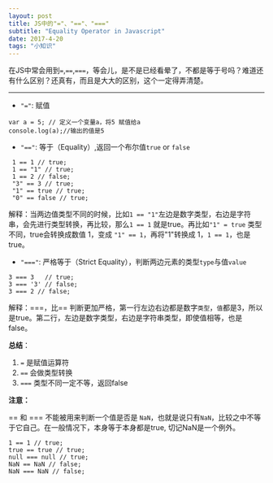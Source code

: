 ```yaml
---
layout: post
title: JS中的"="、"=="、"==="
subtitle: "Equality Operator in Javascript"
date: 2017-4-20
tags: "小知识"
---
```


在JS中常会用到```=```,```==```,```===```，等会儿，是不是已经看晕了，不都是等于号吗？难道还有什么区别？还真有，而且是大大的区别，这个一定得弄清楚。

------
- ```"="```: 赋值

```
var a = 5; // 定义一个变量a，将5 赋值给a
console.log(a);//输出的值是5
```

- ```"=="```: 等于（Equality）,返回一个布尔值```true``` or ```false```

```
 1 == 1 // true;
 1 == "1" // true;
 1 == 2 // false;
 "3" == 3 // true;
 "1" == true // true;
 "0" == false // true;
```
解释：当两边值类型不同的时候，比如```1 == "1"```左边是数字类型，右边是字符串，会先进行类型转换，再比较，那么```1 == 1``` 就是true。再比如```"1" = true``` 类型不同，true会转换成数值 1，变成 ```"1" == 1```，再将"1"转换成 1，```1 == 1```，也是true。 

- ```"==="```: 严格等于（Strict Equality），判断两边元素的类型```type```与值```value```

```
3 === 3   // true;
3 === '3' // false;
3 === 2 // false;
```
解释：===，比== 判断更加严格，第一行左边右边都是数字```类型```，```值```都是3，所以是true。第二行，左边是数字类型，右边是字符串类型，即使值相等，也是false。

**总结**：
1. ```=``` 是赋值运算符 
2. ```==``` 会做类型转换
3. ```===``` 类型不同一定不等，返回false

**注意：**

== 和 === 不能被用来判断一个值是否是 ```NaN```，也就是说只有```NaN```，比较之中不等于它自己。在一般情况下，本身等于本身都是true, 切记NaN是一个例外。

```
1 == 1 // true;
true == true // true;
null === null // true;
NaN == NaN // false;
NaN === NaN // false;
```
